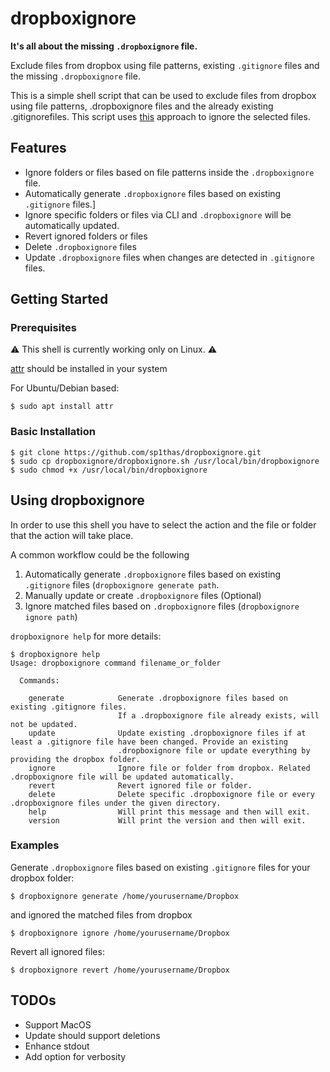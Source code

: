 # dropboxignore

**It's all about the missing `.dropboxignore` file.**

Exclude files from dropbox using file patterns, existing `.gitignore` files and the missing `.dropboxignore` file.

This is a simple shell script that can be used to exclude files from dropbox using file patterns, .dropboxignore files and the already existing .gitignorefiles. This script uses [this](https://help.dropbox.com/files-folders/restore-delete/ignored-files) approach to ignore the selected files.

## Features

 - Ignore folders or files based on file patterns inside the `.dropboxignore` file.
 - Automatically generate `.dropboxignore` files based on existing `.gitignore` files.]
 - Ignore specific folders or files via CLI and `.dropboxignore` will be automatically updated.
 - Revert ignored folders or files
 - Delete `.dropboxignore` files
 - Update `.dropboxignore` files when changes are detected in `.gitignore` files.

## Getting Started

### Prerequisites

⚠️ This shell is currently working only on Linux. ⚠️

[attr](https://man7.org/linux/man-pages/man1/attr.1.html) should be installed in your system

For Ubuntu/Debian based:
```shell
$ sudo apt install attr
```

### Basic Installation

```
$ git clone https://github.com/sp1thas/dropboxignore.git
$ sudo cp dropboxignore/dropboxignore.sh /usr/local/bin/dropboxignore
$ sudo chmod +x /usr/local/bin/dropboxignore
```

## Using dropboxignore

In order to use this shell you have to select the action and the file or folder that the action will take place.

A common workflow could be the following

 1. Automatically generate `.dropboxignore` files based on existing `.gitignore` files (`dropboxignore generate path`.
 2. Manually update or create `.dropboxignore` files (Optional)
 3. Ignore matched files based on `.dropboxignore` files (`dropboxignore ignore path`)

`dropboxignore help` for more details:

```shell
$ dropboxignore help
Usage: dropboxignore command filename_or_folder

  Commands:

    generate            Generate .dropboxignore files based on existing .gitignore files.
                        If a .dropboxignore file already exists, will not be updated.
    update              Update existing .dropboxignore files if at least a .gitignore file have been changed. Provide an existing
                        .dropboxignore file or update everything by providing the dropbox folder.
    ignore              Ignore file or folder from dropbox. Related .dropboxignore file will be updated automatically.
    revert              Revert ignored file or folder.
    delete              Delete specific .dropboxignore file or every .dropboxignore files under the given directory.
    help                Will print this message and then will exit.
    version             Will print the version and then will exit.
```

### Examples

Generate `.dropboxignore` files based on existing `.gitignore` files for your dropbox folder:

```shell
$ dropboxignore generate /home/yourusername/Dropbox
```

and ignored the matched files from dropbox

```shell
$ dropboxignore ignore /home/yourusername/Dropbox
```

Revert all ignored files:

```shell
$ dropboxignore revert /home/yourusername/Dropbox 
```


## TODOs

 - Support MacOS
 - Update should support deletions
 - Enhance stdout
 - Add option for verbosity